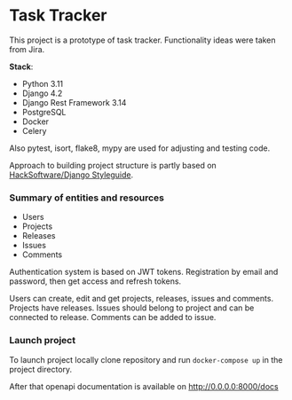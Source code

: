 # Task Tracker

This project is a prototype of task tracker. Functionality ideas were taken from Jira.

**Stack**:

- Python 3.11
- Django 4.2
- Django Rest Framework 3.14
- PostgreSQL
- Docker
- Celery

Also pytest, isort, flake8, mypy are used for adjusting and testing code.

Approach to building project structure is partly based on [HackSoftware/Django Styleguide](https://github.com/HackSoftware/Django-Styleguide).

### Summary of entities and resources

- Users
- Projects
- Releases
- Issues
- Comments

Authentication system is based on JWT tokens. Registration by email and password, then get access and refresh tokens.

Users can create, edit and get projects, releases, issues and comments.
Projects have releases. Issues should belong to project and can be connected to release. Comments can be added to issue.

### Launch project

To launch project locally clone repository and run ```docker-compose up``` in the project directory.

After that openapi documentation is available on http://0.0.0.0:8000/docs

